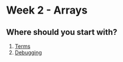 # Week 2 - Arrays
## Where should you start with?
1. [Terms](terms.md)
2. [Debugging](debugging.md)
